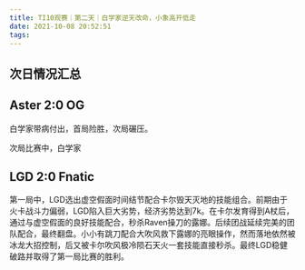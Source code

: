 ```yaml
---
title: TI10观赛｜第二天｜白学家逆天改命，小象高开低走
date: 2021-10-08 20:52:51
tags:
---
```


## 次日情况汇总



## Aster 2:0 OG

白学家带病付出，首局险胜，次局碾压。

次局比赛中，白学家

## LGD 2:0 Fnatic

第一局中，LGD选出虚空假面时间结节配合卡尔毁天灭地的技能组合。前期由于火卡战斗力偏弱，LGD陷入巨大劣势，经济劣势达到7k。在卡尔发育得到A杖后，通过与虚空假面的良好技能配合，秒杀Raven操刀的露娜。后续团战延续完美的团队配合，最终翻盘。小小有跳刀配合大吹风救下露娜的亮眼操作，然而落地依然被冰龙大招控制，后又被卡尔吹风极冷陨石天火一套技能直接秒杀。最终LGD稳健破路并取得了第一局比赛的胜利。
